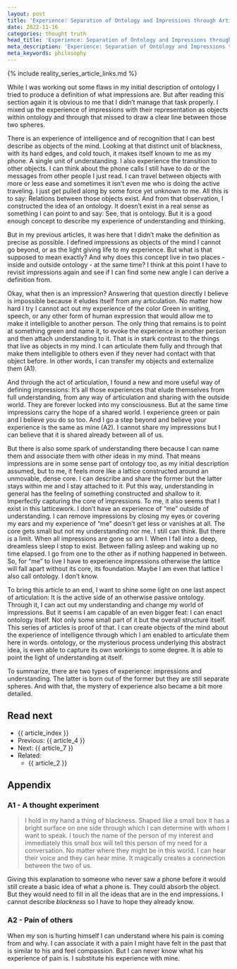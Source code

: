 ```yaml
---
layout: post
title: 'Experience: Separation of Ontology and Impressions through Articulation'
date: 2022-11-16
categories: thought truth
head_title: 'Experience: Separation of Ontology and Impressions through Articulation'
meta_description: 'Experience: Separation of Ontology and Impressions through Articulation'
meta_keywords: philosophy
---
```


{% include reality_series_article_links.md %}

While I was working out some flaws in my initial description of ontology I tried to produce a definition of what impressions are. But after reading this section again it is obvious to me that I didn’t manage that task properly. I mixed up the experience of impressions with their representation as objects within ontology and through that missed to draw a clear line between those two spheres.

There is an experience of intelligence and of recognition that I can best describe as objects of the mind. Looking at that distinct unit of blackness, with its hard edges, and cold touch, it makes itself known to me as my phone. A single unit of understanding. I also experience the transition to other objects. I can think about the phone calls I still have to do or the messages from other people I just read. I can travel between objects with more or less ease and sometimes it isn’t even me who is doing the active traveling. I just get pulled along by some force yet unknown to me. All this is to say: Relations between those objects exist. And from that observation, I constructed the idea of an ontology. It doesn’t exist in a real sense as something I can point to and say: See, that is ontology. But it is a good enough concept to describe my experience of understanding and thinking. 

But in my previous articles, it was here that I didn’t make the definition as precise as possible. I defined impressions as objects of the mind I cannot go beyond, or as the light giving life to my experience. But what is that supposed to mean exactly? And why does this concept live in two places - inside and outside ontology - at the same time? I think at this point I have to revisit impressions again and see if I can find some new angle I can derive a definition from.

Okay, what then is an impression? Answering that question directly I believe is impossible because it eludes itself from any articulation. No matter how hard I try I cannot act out my experience of the color Green in writing, speech, or any other form of human expression that would allow me to make it intelligible to another person. The only thing that remains is to point at something green and name it, to evoke the experience in another person and then attach understanding to it. That is in stark contrast to the things that live as objects in my mind. I can articulate them fully and through that make them intelligible to others even if they never had contact with that object before. In other words, I can transfer my objects and externalize them (A1).

And through the act of articulation, I found a new and more useful way of defining impressions: It’s all those experiences that elude themselves from full understanding, from any way of articulation and sharing with the outside world. They are forever locked into my consciousness. But at the same time impressions carry the hope of a shared world. I experience green or pain and I believe you do so too. And I go a step beyond and believe your experience is the same as mine (A2). I cannot share my impressions but I can believe that it is shared already between all of us.

But there is also some spark of understanding there because I can name them and associate them with other ideas in my mind. That means impressions are in some sense part of ontology too, as my initial description assumed, but to me, it feels more like a lattice constructed around an unmovable, dense core. I can describe and share the former but the latter stays within me and I stay attached to it. Put this way, understanding in general has the feeling of something constructed and shallow to it. Imperfectly capturing the core of impressions. To me, it also seems that I exist in this latticework. I don’t have an experience of “me” outside of understanding. I can remove impressions by closing my eyes or covering my ears and my experience of “me” doesn’t get less or vanishes at all. The core gets small but not my understanding nor me. I still can think. But there is a limit. When all impressions are gone so am I. When I fall into a deep, dreamless sleep I stop to exist. Between falling asleep and waking up no time elapsed. I go from one to the other as if nothing happened in between. So, for “me” to live I have to experience impressions otherwise the lattice will fall apart without its core, its foundation. Maybe I am even that lattice I also call ontology. I don’t know.

To bring this article to an end, I want to shine some light on one last aspect of articulation: It is the active side of an otherwise passive ontology. Through it, I can act out my understanding and change my world of impressions.
But it seems I am capable of an even bigger feat: I can enact ontology itself. Not only some small part of it but the overall structure itself. This series of articles is proof of that. I can create objects of the mind about the experience of intelligence through which I am enabled to articulate them here in words. ontology, or the mysterious process underlying this abstract idea, is even able to capture its own workings to some degree. It is able to point the light of understanding at itself.

To summarize, there are two types of experience: impressions and understanding. The latter is born out of the former but they are still separate spheres. And with that, the mystery of experience also became a bit more detailed.

## Read next
* {{ article_index }}
* Previous: {{ article_4 }}
* Next: {{ article_7 }}
* Related:
  * {{ article_2 }}

## Appendix
### A1 - A thought experiment
> I hold in my hand a thing of blackness. Shaped like a small box it has a bright surface on one side through which I can determine with whom I want to speak. I touch the name of the person of my interest and immediately this small box will tell this person of my need for a conversation. No matter where they might be in this world. I can hear their voice and they can hear mine. It magically creates a connection between the two of us.

Giving this explanation to someone who never saw a phone before it would still create a basic idea of what a phone is. They could absorb the object. But they would need to fill in all the ideas that are in the end impressions. I cannot describe *blackness* so I have to hope they already know.

### A2 - Pain of others
When my son is hurting himself I can understand where his pain is coming from and why. I can associate it with a pain I might have felt in the past that is similar to his and feel compassion. But I can never know what his experience of pain is. I substitute his experience with mine.